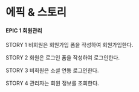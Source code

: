 # 에픽 & 스토리

#### EPIC 1 회원관리

STORY 1 비회원은 회원가입 폼을 작성하여 회원가입한다.

STORY 2 회원은 로그인 폼을 작성하여 로그인한다.

STORY 3 비회원은 소셜 연동 로그인한다.

STORY 4 관리자는 회원 정보를 조회한다.



